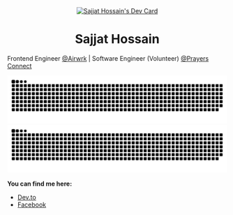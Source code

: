 <div align="center">
<a  href="https://app.daily.dev/SajjatHossain"><img src="https://api.daily.dev/devcards/46694225e07d4e6ab2a89ebeb16cdb3c.png?r=bsw" width="400" alt="Sajjat Hossain's Dev Card"/></a>
</div>
<h1 align="center">Sajjat Hossain</h1>

Frontend Engineer [@Airwrk](https://airwrk.com) | Software Engineer (Volunteer) [@Prayers Connect](https://prayersconnect.com)

![github-contrib-snake](./github-contribution-grid-snake.svg#gh-light-mode-only)
![github-contrib-snake](./github-contribution-grid-snake-dark.svg#gh-dark-mode-only)

**You can find me here:**

- [Dev.to](https://dev.to/sajjathossain)
- [Facebook](https://facebook.com/sajjathossain.official)
